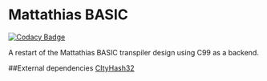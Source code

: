 # Mattathias BASIC
[![Codacy Badge](https://api.codacy.com/project/badge/Grade/31a3fd147f944138ad4bdd0ee951b2f5)](https://www.codacy.com/app/SamuraiCrow/BASIC?utm_source=github.com&amp;utm_medium=referral&amp;utm_content=SamuraiCrow/BASIC&amp;utm_campaign=Badge_Grade)

A restart of the Mattathias BASIC transpiler design using C99 as a backend.

##External dependencies
[CItyHash32](https://github.com/google/cityhash)
